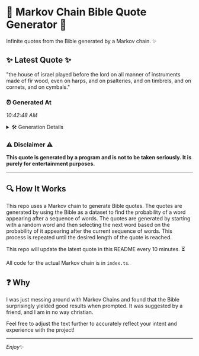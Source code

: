 # 📖 Markov Chain Bible Quote Generator 📖

Infinite quotes from the Bible generated by a Markov chain. ✨

## ✨ Latest Quote ✨
"the house of israel played before the lord on all manner of instruments made of fir wood, even on harps, and on psalteries, and on timbrels, and on cornets, and on cymbals."

### ⏰ Generated At
*10:42:48 AM*

<details>
    <summary>🛠️ Generation Details</summary>
    <p>
        <strong>🌱 Seed:</strong> the<br>
        <strong>🔄 Iterations:</strong> 31<br>
        <strong>📜 Context History:</strong><br>[ the ]: house<br>[ the, house ]: of<br>[ the, house, of ]: israel<br>[ the, house, of, israel ]: played<br>[ the, house, of, israel, played ]: before<br>[ the, house, of, israel, played, before ]: the<br>[ house, of, israel, played, before, the ]: lord<br>[ of, israel, played, before, the, lord ]: on<br>[ israel, played, before, the, lord, on ]: all<br>[ played, before, the, lord, on, all ]: manner<br>[ before, the, lord, on, all, manner ]: of<br>[ the, lord, on, all, manner, of ]: instruments<br>[ lord, on, all, manner, of, instruments ]: made<br>[ on, all, manner, of, instruments, made ]: of<br>[ all, manner, of, instruments, made, of ]: fir<br>[ manner, of, instruments, made, of, fir ]: wood,<br>[ of, instruments, made, of, fir, wood, ]: even<br>[ instruments, made, of, fir, wood,, even ]: on<br>[ made, of, fir, wood,, even, on ]: harps,<br>[ of, fir, wood,, even, on, harps, ]: and<br>[ fir, wood,, even, on, harps,, and ]: on<br>[ wood,, even, on, harps,, and, on ]: psalteries,<br>[ even, on, harps,, and, on, psalteries, ]: and<br>[ on, harps,, and, on, psalteries,, and ]: on<br>[ harps,, and, on, psalteries,, and, on ]: timbrels,<br>[ and, on, psalteries,, and, on, timbrels, ]: and<br>[ on, psalteries,, and, on, timbrels,, and ]: on<br>[ psalteries,, and, on, timbrels,, and, on ]: cornets,<br>[ and, on, timbrels,, and, on, cornets, ]: and<br>[ on, timbrels,, and, on, cornets,, and ]: on<br>[ timbrels,, and, on, cornets,, and, on ]: cymbals.<br>
    </p>
</details>

### ⚠️ Disclaimer ⚠️
**This quote is generated by a program and is not to be taken seriously. It is purely for entertainment purposes.**

---

## 🔍 How It Works

This repo uses a Markov chain to generate Bible quotes. The quotes are generated by using the Bible as a dataset to find the probability of a word appearing after a sequence of words. The quotes are generated by starting with a random word and then selecting the next word based on the probability of it appearing after the current sequence of words. This process is repeated until the desired length of the quote is reached.

This repo will update the latest quote in this README every 10 minutes. ⏳

All code for the actual Markov chain is in `index.ts`.

## ❓ Why

I was just messing around with Markov Chains and found that the Bible surprisingly yielded good results when prompted. 
It was suggested by a friend, and I am in no way christian.

Feel free to adjust the text further to accurately reflect your intent and experience with the project!

---

*Enjoy*✨
